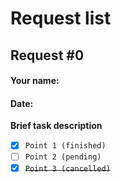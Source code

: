 # Request list
## Request #0
#### Your name: 
#### Date:
**Brief task description**
- [x] `Point 1 (finished)`
- [ ] `Point 2 (pending)`
- [x] ~~`Point 3 (cancelled)`~~
